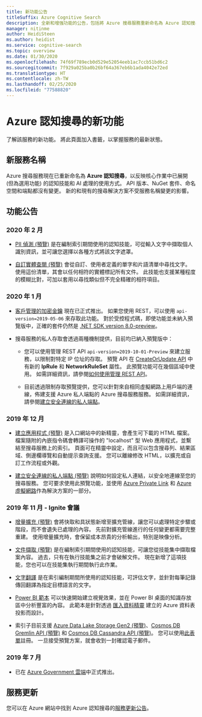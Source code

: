 ```yaml
---
title: 新功能公告
titleSuffix: Azure Cognitive Search
description: 全新和增強功能的公告，包括將 Azure 搜尋服務重新命名為 Azure 認知搜尋。
manager: nitinme
author: HeidiSteen
ms.author: heidist
ms.service: cognitive-search
ms.topic: overview
ms.date: 01/30/2020
ms.openlocfilehash: 74f69f789ecb0d529e52054eeb1ac7ccb51bd6c2
ms.sourcegitcommit: 7f929a025ba0b26bf64a367eb6b1ada4042e72ed
ms.translationtype: HT
ms.contentlocale: zh-TW
ms.lasthandoff: 02/25/2020
ms.locfileid: "77588820"
---
```

# <a name="whats-new-in-azure-cognitive-search"></a>Azure 認知搜尋的新功能

了解該服務的新功能。 將此頁面加入書籤，以掌握服務的最新狀態。

<a name="new-service-name"></a>

## <a name="new-service-name"></a>新服務名稱

Azure 搜尋服務現在已重新命名為 **Azure 認知搜尋**，以反映核心作業中已展開 (但為選用功能) 的認知技能和 AI 處理的使用方式。 API 版本、NuGet 套件、命名空間和端點都沒有變更。 新的和現有的搜尋解決方案不受服務名稱變更的影響。

## <a name="feature-announcements"></a>功能公告

### <a name="february-2020"></a>2020 年 2 月

+ [PII 偵測 (預覽)](cognitive-search-skill-pii-detection.md) 是在編制索引期間使用的認知技能，可從輸入文字中擷取個人識別資訊，並可讓您選擇以各種方式將該文字遮罩。

+ [自訂實體查閱 (預覽)](cognitive-search-skill-custom-entity-lookup.md ) 會從自訂、使用者定義的單字和片語清單中尋找文字。 使用這份清單，其會以任何相符的實體標記所有文件。 此技能也支援某種程度的模糊比對，可加以套用以尋找類似但不完全精確的相符項目。 

### <a name="january-2020"></a>2020 年 1 月

+ [客戶管理的加密金鑰](search-security-manage-encryption-keys.md) 現在已正式推出。 如果您使用 REST，可以使用 `api-version=2019-05-06` 來存取此功能。 對於受控程式碼，即使功能並未納入預覽版中，正確的套件仍然是 [.NET SDK version 8.0-preview](search-dotnet-sdk-migration-version-9.md)。 

+ 搜尋服務的私人存取會透過兩種機制提供，目前均已納入預覽版中：

  + 您可以使用管理 REST API `api-version=2019-10-01-Preview` 來建立服務，以限制對特定 IP 位址的存取。 預覽 API 在 [CreateOrUpdate API](https://docs.microsoft.com/rest/api/searchmanagement/services/createorupdate) 中有新的 **IpRule** 和 **NetworkRuleSet** 屬性。 此預覽功能可在幾個區域中使用。 如需詳細資訊，請參閱[如何使用管理 REST API](https://docs.microsoft.com/rest/api/searchmanagement/search-howto-management-rest-api)。

  + 目前透過限制存取預覽提供，您可以針對來自相同虛擬網路上用戶端的連線，佈建支援 Azure 私人端點的 Azure 搜尋服務服務。 如需詳細資訊，請參閱[建立安全連線的私人端點](service-create-private-endpoint.md)。

### <a name="december-2019"></a>2019 年 12 月

+ [建立應用程式 (預覽)](search-create-app-portal.md) 是入口網站中的新精靈，會產生可下載的 HTML 檔案。 檔案隨附的內嵌指令碼會轉譯可操作的 "localhost" 型 Web 應用程式，並繫結至搜尋服務上的索引。 頁面可在精靈中設定，而且可以包含搜尋列、結果區域、側邊欄導覽和自動提示查詢支援。 您可以離線修改 HTML，以擴充或自訂工作流程或外觀。

+ [建立安全連線的私人端點 (預覽)](service-create-private-endpoint.md) 說明如何設定私人連結，以安全地連線至您的搜尋服務。 您可要求使用此預覽功能，並使用 [Azure Private Link](../private-link/private-link-overview.md) 和 [Azure 虛擬網路](../virtual-network/virtual-networks-overview.md)作為解決方案的一部分。

### <a name="november-2019---ignite-conference"></a>2019 年 11 月 - Ignite 會議

+ [增量擴充 (預覽)](cognitive-search-incremental-indexing-conceptual.md) 會將快取和具狀態新增至擴充管線，讓您可以處理特定步驟或階段，而不會遺失已處理的內容。 先前對擴充管線進行的任何變更都需要完整重建。 使用增量擴充時，會保留成本昂貴的分析輸出，特別是映像分析。

<!-- 
+ Custom Entity Lookup is a cognitive skill used during indexing that allows you to provide a list of custom entities (such as part numbers, diseases, or names of locations you care about) that should be found within the text. It supports fuzzy matching, case-insensitive matching, and entity synonyms. -->

+ [文件擷取 (預覽)](cognitive-search-skill-document-extraction.md) 是在編制索引期間使用的認知技能，可讓您從技能集中擷取檔案內容。 過去，只有在執行技能集之前才會破解文件。 現在新增了這項技能，您也可以在技能集執行期間執行此作業。

+ [文字翻譯](cognitive-search-skill-text-translation.md) 是在索引編制期間所使用的認知技能，可評估文字，並針對每筆記錄傳回翻譯為指定目標語言的文字。

+ [Power BI 範本](https://github.com/Azure-Samples/cognitive-search-templates/blob/master/README.md) 可以快速開始建立視覺效果，並在 Power BI 桌面的知識存放區中分析豐富的內容。 此範本是針對透過 [匯入資料精靈](knowledge-store-create-portal.md) 建立的 Azure 資料表投影而設計。

+ 索引子目前支援 [Azure Data Lake Storage Gen2 (預覽)](search-howto-index-azure-data-lake-storage.md)、[Cosmos DB Gremlin API (預覽)](search-howto-index-cosmosdb.md) 和 [Cosmos DB Cassandra API (預覽)](search-howto-index-cosmosdb.md)。 您可以使用[此表單](https://aka.ms/azure-cognitive-search/indexer-preview)註冊。 一旦接受預覽方案，就會收到一封確認電子郵件。

### <a name="july-2019"></a>2019 年 7 月

+ 已在 [Azure Government 雲端](../azure-government/documentation-government-services-webandmobile.md#azure-cognitive-search)中正式推出。

## <a name="service-updates"></a>服務更新

您可以在 Azure 網站中找到 Azure 認知搜尋的[服務更新公告](https://azure.microsoft.com/updates/?product=search&status=all)。